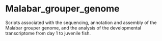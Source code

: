 # Malabar_grouper_genome
Scripts associated with the sequencing, annotation and assembly of the Malabar grouper genome, and the analysis of the developmental transcriptome from day 1 to juvenile fish.
